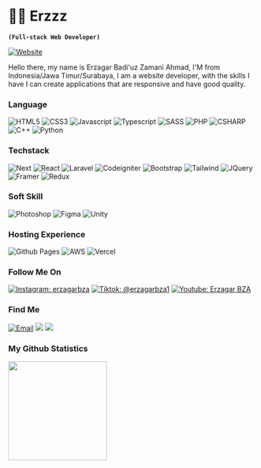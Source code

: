 # 🏄‍♂️ Erzzz

**`(Full-stack Web Developer)`**

<a href="https://fiqtor.xyz"><img alt="Website" src="https://img.shields.io/badge/Portfolio_Website-fiqtor.xyz-white?style=flat&logo=email"></a>

Hello there, my name is Erzagar Badi'uz Zamani Ahmad, I'M from Indonesia/Jawa Timur/Surabaya, I am a website developer, with the skills I have I can create applications that are responsive and have good quality. 

### Language

![HTML5](https://img.shields.io/badge/HTML5-white?logo=html5)
![CSS3](https://img.shields.io/badge/CSS3-white?logo=css3&logoColor=aqua)
![Javascript](https://img.shields.io/badge/Javascript-white?logo=javascript)
![Typescript](https://img.shields.io/badge/Typescript-white?logo=typescript)
![SASS](https://img.shields.io/badge/SASS-white?logo=sass)
![PHP](https://img.shields.io/badge/PHP-white?logo=php)
![CSHARP](https://img.shields.io/badge/CSharp-white?logo=c-sharp&logoColor=black)
![C++](https://img.shields.io/badge/C++-white?logo=cplusplus&logoColor=black)
![Python](https://img.shields.io/badge/Python-white?logo=python&logoColor=yellow)

### Techstack

![Next](https://img.shields.io/badge/Next_JS-white?logo=nextdotjs&logoColor=black)
![React](https://img.shields.io/badge/React_JS-white?logo=react)
![Laravel](https://img.shields.io/badge/Laravel-white?logo=laravel)
![Codeigniter](https://img.shields.io/badge/Codeigniter4-white?logo=codeigniter)
![Bootstrap](https://img.shields.io/badge/Bootstrap-white?logo=bootstrap)
![Tailwind](https://img.shields.io/badge/Tailwind-white?logo=tailwind-css)
![JQuery](https://img.shields.io/badge/JQuery-white?logo=jquery&logoColor=black)
![Framer](https://img.shields.io/badge/Framer_Motion-white?logo=framer&logoColor=black)
![Redux](https://img.shields.io/badge/Redux_Toolkit-white?logo=redux&logoColor=purple)

### Soft Skill

![Photoshop](https://img.shields.io/badge/Photoshop-white?logo=adobe-photoshop)
![Figma](https://img.shields.io/badge/Figma-white?logo=figma)
![Unity](https://img.shields.io/badge/Unity-white?logo=unity&logoColor=black)

### Hosting Experience

![Github Pages](https://img.shields.io/badge/Github_Pages-white?logo=github-pages&logoColor=black)
![AWS](https://img.shields.io/badge/Amazon_AWS-white?logo=amazonaws&logoColor=orange)
![Vercel](https://img.shields.io/badge/Vercel-white?logo=vercel&logoColor=black)

### Follow Me On

[![Instagram: erzagarbza](https://img.shields.io/badge/-@erzagarbza-purple?style=flat-square?style=flat&logo=Instagram&logoColor=white&link=https://www.instagram.com/fiqtorr/)](https://www.instagram.com/erzagarbza/)
[![Tiktok: @erzagarbza1](https://img.shields.io/badge/-@erzagarbza1-black?style=flat-square?style=flat&logo=Tiktok&logoColor=whitee&link=https://www.tiktok.com/@fiqtor/)](https://www.tiktok.com/@erzagarbza1/)
[![Youtube: Erzagar BZA](https://img.shields.io/badge/-Erzagar+BZA-red?style=flat-square?style=flat&logo=Youtube&logoColor=white&link=https://www.youtube.com/fiqtor/)](https://www.youtube.com/@erzagarbza/)

### Find Me

<a href="mailto:erzzzstore01@gmail.com"><img alt="Email" src="https://img.shields.io/badge/Email-erzzzstore01@gmail.com-blue?style=flat&logo=email"></a>
[![](https://komarev.com/ghpvc/?username=erzagarbza&color=blue&label=Profile%20Views)](https://github.com/erzagarbza/erza)
[![](https://img.shields.io/github/followers/FIQTOR?label=GitHub%20Followers)](https://github.com/FIQTOR)


### My Github Statistics

<div>
  <img height="200" src="https://github-readme-stats.vercel.app/api/top-langs/?username=FIQTOR&layout=compact&theme=transparent&hide=php&langs_count=6" />
</div>
